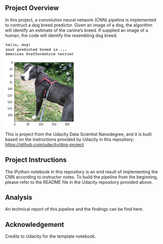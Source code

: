 [//]: # (Image References)

[image1]: ./images/sample_dog_output.png "Sample Output"


## Project Overview

In this project, a convolution neural network (CNN) pipeline is implemented to contruct a dog breed predictor. Given an image of a dog, the algorithm will identify an estimate of the canine’s breed.  If supplied an image of a human, the code will identify the resembling dog breed.  

![Sample Output][image1]

This is project from the Udacity Data Scientist Nanodegree, and it is built based on the instructions provided by Udacity in this repository: https://github.com/udacity/dog-project


## Project Instructions

The IPython notebook in this repository is an end result of implementing the CNN according to instructor notes. To build the pipeline from the beginning, please refer to the README file in the Udacity repository provided above.


## Analysis

An technical report of this pipeline and the findings can be find here.


## Acknowledgement 

Credits to Udacity for the template notebook.